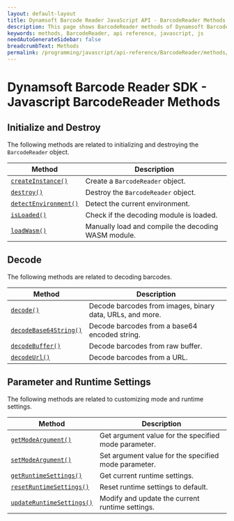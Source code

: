 ```yaml
---
layout: default-layout
title: Dynamsoft Barcode Reader JavaScript API - BarcodeReader Methods Index
description: This page shows BarcodeReader methods of Dynamsoft Barcode Reader JavaScript SDK.
keywords: methods, BarcodeReader, api reference, javascript, js
needAutoGenerateSidebar: false
breadcrumbText: Methods
permalink: /programming/javascript/api-reference/BarcodeReader/methods/
---
```

<!--NOTE, This page is used until version 8.2.3-->

# Dynamsoft Barcode Reader SDK - Javascript BarcodeReader Methods

## Initialize and Destroy

The following methods are related to initializing and destroying the `BarcodeReader` object.

| Method               | Description |
|----------------------|-------------|
| [`createInstance()`](initialize-and-destroy.md#createinstance) | Create a  `BarcodeReader` object. |
| [`destroy()`](initialize-and-destroy.md#destroy) | Destroy the `BarcodeReader` object. |
| [`detectEnvironment()`](initialize-and-destroy.md#detectenvironment) | Detect the current environment. |
| [`isLoaded()`](initialize-and-destroy.md#isloaded) | Check if the decoding module is loaded. |
| [`loadWasm()`](initialize-and-destroy.md#loadwasm) | Manually load and compile the decoding WASM module. |

## Decode

The following methods are related to decoding barcodes.

| Method               | Description |
|----------------------|-------------|
| [`decode()`](decode.md#decode) | Decode barcodes from images, binary data, URLs, and more. |
| [`decodeBase64String()`](decode.md#decodebase64string) | Decode barcodes from a base64 encoded string. |
| [`decodeBuffer()`](decode.md#decodebuffer) | Decode barcodes from raw buffer. |
| [`decodeUrl()`](decode.md#decodeurl) | Decode barcodes from a URL. |

## Parameter and Runtime Settings

The following methods are related to customizing mode and runtime settings.

| Method               | Description |
|----------------------|-------------|
| [`getModeArgument()`](parameter-and-runtime-settings.md#getmodeargument) | Get argument value for the specified mode parameter. |
| [`setModeArgument()`](parameter-and-runtime-settings.md#setmodeargument) | Set argument value for the specified mode parameter. |
| [`getRuntimeSettings()`](parameter-and-runtime-settings.md#getruntimesettings) | Get current runtime settings. |
| [`resetRuntimeSettings()`](parameter-and-runtime-settings.md#resetruntimesettings) | Reset runtime settings to default. |
| [`updateRuntimeSettings()`](parameter-and-runtime-settings.md#updateruntimesettings) | Modify and update the current runtime settings. |
